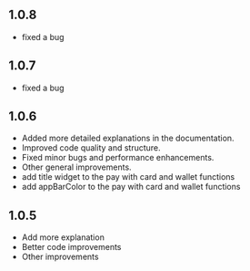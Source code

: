 ## 1.0.8

- fixed a bug
## 1.0.7

- fixed a bug

## 1.0.6

- Added more detailed explanations in the documentation.
- Improved code quality and structure.
- Fixed minor bugs and performance enhancements.
- Other general improvements.
- add title widget to the pay with card and wallet functions
- add appBarColor to the pay with card and wallet functions

## 1.0.5

* Add more explanation
* Better code improvements
* Other improvements

